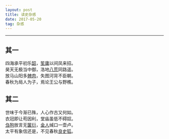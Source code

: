```yaml
---
layout: post
title: 读史杂感
date: 2017-05-20
tag: 杂感
---
```


---


## 其一
四海承平初乐[韶](https://www.baike.com/wikiid/8543536392066419217?prd=home_search&search_id=5030zp6lrv8000&view_id=4y6vtk84c0c000)，[笙庸](https://www.baike.com/wikiid/677726337888927714?prd=result_list&view_id=1o5bp25r2ijk00)以间凤来招。<br>
昊天无极当中御，洛地[八荒](https://www.baike.com/wikiid/7098319032801678623?prd=result_list&view_id=1otr5kieqqzk00)同路遥。<br>
放马山阳多[髀肉](https://www.baike.com/wikiid/4708914532565378785?prd=home_search&search_id=gm1z4943g1s00&view_id=rggyy9rse2o00)，失图河背不臣朝。<br>
春秋为局人为子，焉论王公与野樵。


## 其二
世味于今渐已殊，人心作古又何如。<br>
衣冠即让苟因利，堂庙虽低不碍奴。<br>
[刍狗](https://www.baike.com/wikiid/8713185745369322470?prd=result_list&view_id=4y2ez39hxs8000)放言无[箧衍](https://www.baike.com/wikiid/7127681005162678933?prd=home_search&search_id=40dgblnkjm0000&view_id=2kp7oqpyq0y000)，[金人](https://www.baike.com/wikiid/7218971131762844236?prd=result_list&view_id=2j2il83jw26000)缄口一壶卢。<br>
太平有象信还是，不见春秋[良史狐](https://www.baike.com/wikiid/6887619846347959266?prd=result_list&view_id=4tm2o10sj86000)。

<br><br>